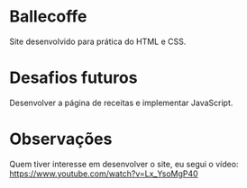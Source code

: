# Ballecoffe
Site desenvolvido para prática do HTML e CSS.

# Desafios futuros
Desenvolver a página de receitas e implementar JavaScript.

# Observações
Quem tiver interesse em desenvolver o site, eu segui o vídeo: https://www.youtube.com/watch?v=Lx_YsoMgP40
